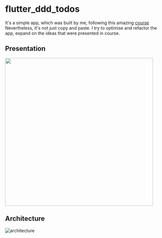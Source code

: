 # flutter_ddd_todos

It's a simple app, which was built by me, following this amazing [course](https://resocoder.com/2020/03/09/flutter-firebase-ddd-course-1-domain-driven-design-principles/) 
Nevertheless, it's not just copy and paste. I try to optimise and refactor the app, expand on the ideas that were presented in course.

## Presentation
<img src="https://github.com/ivatar39/flutter_ddd_todos/blob/master/Screenrecorder-2021-02-03-12-44-12-378.gif" width="480">


## Architecture
![architecture](https://resocoder.com/wp-content/uploads/2020/03/DDD-Flutter-Diagram-v3.svg)
